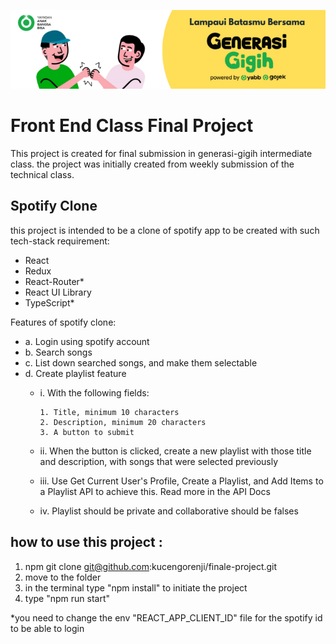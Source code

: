 ![image info](./generasi-gigih.png)


# Front End Class Final Project

This project is created for final submission in generasi-gigih intermediate class. the project was initially created from weekly submission of the technical class. 

## Spotify Clone

this project is intended to be a clone of spotify app to be created with such tech-stack requirement:
- React
- Redux
- React-Router*
- React UI Library
- TypeScript*

Features of spotify clone:
  - a. Login using spotify account
  - b. Search songs
  - c. List down searched songs, and make them selectable
  - d. Create playlist feature
    - i.   With the following fields:
    
          1. Title, minimum 10 characters
          2. Description, minimum 20 characters
          3. A button to submit
          
    - ii.  When the button is clicked, create a new playlist with those title
         and description, with songs that were selected previously
    - iii. Use Get Current User's Profile, Create a Playlist, and Add Items to a
         Playlist API to achieve this. Read more in the API Docs
    - iv.  Playlist should be private and collaborative should be falses

## how to use this project :
1. npm git clone git@github.com:kucengorenji/finale-project.git
2. move to the folder 
3. in the terminal type "npm install" to initiate the project
4. type "npm run start"

*you need to change the env "REACT_APP_CLIENT_ID" file for the spotify id to be able to login
